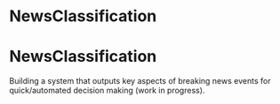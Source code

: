 # NewsClassification
# NewsClassification

Building a system that outputs key aspects of breaking news events for quick/automated decision making (work in progress).
